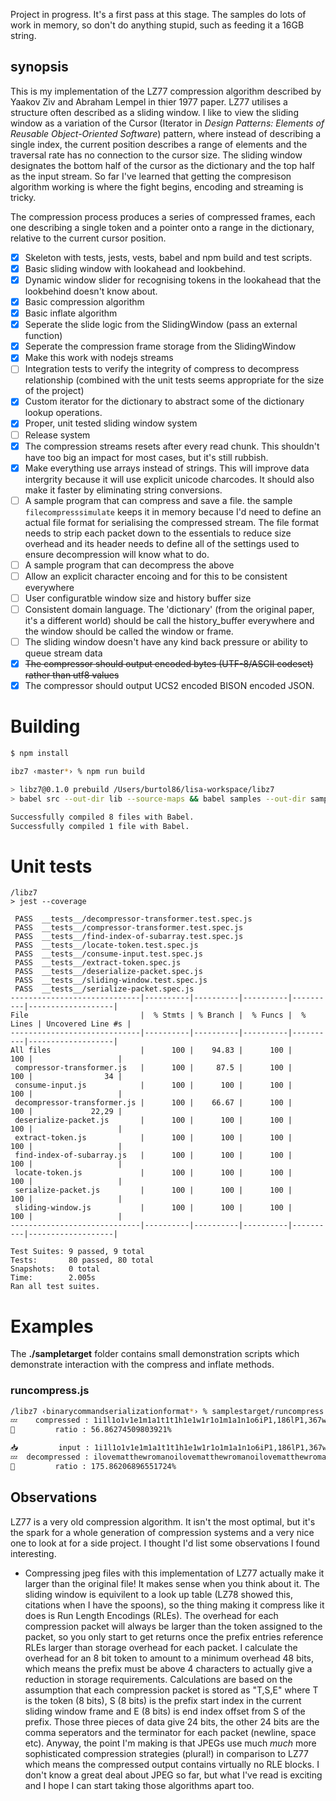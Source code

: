 Project in progress. It's a first pass at this stage. The samples do lots of work in memory, so don't do anything stupid, such as feeding it a 16GB string.

## synopsis

This is my implementation of the LZ77 compression algorithm described by Yaakov Ziv and Abraham Lempel in thier 1977 paper. LZ77 utilises a structure often described as a sliding window. I like to view the sliding window as a variation of the Cursor (Iterator in _Design Patterns: Elements of Reusable Object-Oriented Software_) pattern, where instead of describing a single index, the current position describes a range of elements and the traversal rate has no connection to the cursor size. The sliding window designates the bottom half of the cursor as the dictionary and the top half as the input stream. So far I've learned that getting the compresison algorithm working is where the fight begins, encoding and streaming is tricky.

The compression process produces a series of compressed frames, each one describing a single token and a pointer onto a range in the dictionary, relative to the current cursor position.

- [x] Skeleton with tests, jests, vests, babel and npm build and test scripts.
- [x] Basic sliding window with lookahead and lookbehind.
- [x] Dynamic window slider for recognising tokens in the lookahead that the lookbehind doesn't know about.
- [x] Basic compression algorithm
- [x] Basic inflate algorithm
- [x] Seperate the slide logic from the SlidingWindow (pass an external function)
- [x] Seperate the compression frame storage from the SlidingWindow
- [x] Make this work with nodejs streams
- [ ] Integration tests to verify the integrity of compress to decompress relationship (combined with the unit tests seems appropriate for the size of the project)
- [x] Custom iterator for the dictionary to abstract some of the dictionary lookup operations.
- [x] Proper, unit tested sliding window system
- [ ] Release system
- [x] The compression streams resets after every read chunk. This shouldn't have too big an impact for most cases, but it's still rubbish.
- [x] Make everything use arrays instead of strings. This will improve data intergrity because it will use explicit unicode charcodes. It should also make it faster by eliminating string conversions.
- [ ] A sample program that can compress and save a file. the sample `filecompresssimulate` keeps it in memory because I'd need to define an actual file format for serialising the compressed stream. The file format needs to strip each packet down to the essentials to reduce size overhead and its header needs to define all of the settings used to ensure decompression will know what to do.
- [ ] A sample program that can decompress the above
- [ ] Allow an explicit character encoing and for this to be consistent everywhere
- [ ] User configuratble window size and history buffer size
- [ ] Consistent domain language. The 'dictionary' (from the original paper, it's a different world) should be call the history_buffer everywhere and the window should be called the window or frame.
- [ ] The sliding window doesn't have any kind back pressure or ability to queue stream data
- [x] ~~The compressor should output encoded bytes (UTF-8/ASCII codeset) rather than utf8 values~~
- [x] The compressor should output UCS2 encoded BISON encoded JSON.

# Building

```bash
$ npm install
```

```bash
ibz7 ‹master*› % npm run build

> libz7@0.1.0 prebuild /Users/burtol86/lisa-workspace/libz7
> babel src --out-dir lib --source-maps && babel samples --out-dir samplestarget --source-maps

Successfully compiled 8 files with Babel.
Successfully compiled 1 file with Babel.
```

# Unit tests

```
/libz7
> jest --coverage

 PASS  __tests__/decompressor-transformer.test.spec.js
 PASS  __tests__/compressor-transformer.test.spec.js
 PASS  __tests__/find-index-of-subarray.test.spec.js
 PASS  __tests__/locate-token.test.spec.js
 PASS  __tests__/consume-input.test.spec.js
 PASS  __tests__/extract-token.spec.js
 PASS  __tests__/deserialize-packet.spec.js
 PASS  __tests__/sliding-window.test.spec.js
 PASS  __tests__/serialize-packet.spec.js
-----------------------------|----------|----------|----------|----------|-------------------|
File                         |  % Stmts | % Branch |  % Funcs |  % Lines | Uncovered Line #s |
-----------------------------|----------|----------|----------|----------|-------------------|
All files                    |      100 |    94.83 |      100 |      100 |                   |
 compressor-transformer.js   |      100 |     87.5 |      100 |      100 |                34 |
 consume-input.js            |      100 |      100 |      100 |      100 |                   |
 decompressor-transformer.js |      100 |    66.67 |      100 |      100 |             22,29 |
 deserialize-packet.js       |      100 |      100 |      100 |      100 |                   |
 extract-token.js            |      100 |      100 |      100 |      100 |                   |
 find-index-of-subarray.js   |      100 |      100 |      100 |      100 |                   |
 locate-token.js             |      100 |      100 |      100 |      100 |                   |
 serialize-packet.js         |      100 |      100 |      100 |      100 |                   |
 sliding-window.js           |      100 |      100 |      100 |      100 |                   |
-----------------------------|----------|----------|----------|----------|-------------------|

Test Suites: 9 passed, 9 total
Tests:       80 passed, 80 total
Snapshots:   0 total
Time:        2.005s
Ran all test suites.
```

# Examples

The **./sampletarget** folder contains small demonstration scripts which demonstrate interaction with the compress and inflate methods.

### runcompress.js

```bash
/libz7 ‹binarycommandserializationformat*› % samplestarget/runcompress.js ilovematthewromanoilovematthewromanoilovematthewromanoilovematthewromanoilovematthewromanoilovematthew📥         input : ilovematthewromanoilovematthewromanoilovematthewromanoilovematthewromanoilovematthewromanoilovematthew
💤    compressed : 1i1l1o1v1e1m1a1t1t1h1e1w1r1o1m1a1n1o6iP1,186lP1,367wP10,27
🙌         ratio : 56.86274509803921%

📥         input : 1i1l1o1v1e1m1a1t1t1h1e1w1r1o1m1a1n1o6iP1,186lP1,367wP10,27
💤  decompressed : ilovematthewromanoilovematthewromanoilovematthewromanoilovematthewromanoilovematthewromanoilovematthew
🙌         ratio : 175.86206896551724%
```

## Observations

LZ77 is a very old compression algorithm. It isn't the most optimal, but it's the spark for a whole generation of compression systems and a very nice one to look at for a side project. I thought I'd list some observations I found interesting.

- Compressing jpeg files with this implementation of LZ77 actually make it larger than the original file! It makes sense when you think about it. The sliding window is equivilent to a look up table (LZ78 showed this, citations when I have the spoons), so the thing making it compress like it does is Run Length Encodings (RLEs). The overhead for each compression packet will always be larger than the token assigned to the packet, so you only start to get returns once the prefix entries reference RLEs larger than storage overhead for each packet. I calculate the overhead for an 8 bit token to amount to a minimum overhead 48 bits, which means the prefix must be above 4 characters to actually give a reduction in storage requirements. Calculations are based on the assumption that each compression packet is stored as "T,S,E" where T is the token (8 bits), S (8 bits) is the prefix start index in the current sliding window frame and E (8 bits) is end index offset from S of the prefix. Those three pieces of data give 24 bits, the other 24 bits are the comma seperators and the terminator for each packet (newline, space etc). Anyway, the point I'm making is that JPEGs use much _much_ more sophisticated compression strategies (plural!) in comparison to LZ77 which means the compressed output contains virtually no RLE blocks. I don't know a great deal about JPEG so far, but what I've read is exciting and I hope I can start taking those algorithms apart too.
